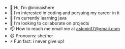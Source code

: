 - 👋 Hi, I’m @minaishere
- 👀 I’m interested in coding and persuing my career in it
- 🌱 I’m currently learning java
- 💞️ I’m looking to collaborate on projects
- 📫 How to reach me email me at askmin17@gmail.com
- 😄 Pronouns: she/her
- ⚡ Fun fact: i never give up!

<!---
minaishere/minaishere is a ✨ special ✨ repository because its `README.md` (this file) appears on your GitHub profile.
You can click the Preview link to take a look at your changes.
--->

